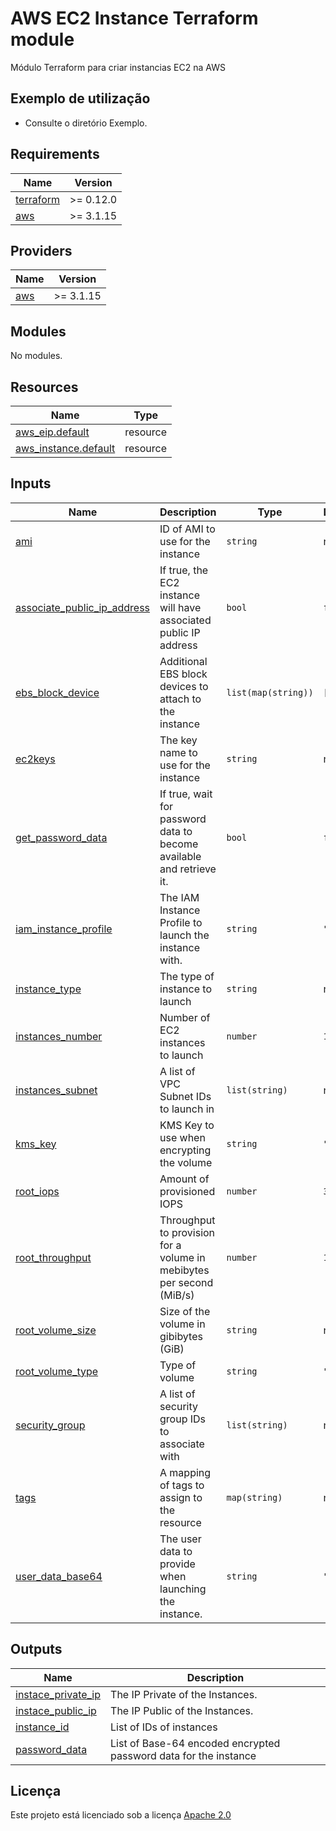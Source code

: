  # AWS EC2 Instance Terraform module

Módulo Terraform para criar instancias EC2 na AWS

## Exemplo de utilização

* Consulte o diretório Exemplo.

<!-- BEGINNING OF PRE-COMMIT-TERRAFORM DOCS HOOK -->
## Requirements

| Name | Version |
|------|---------|
| <a name="requirement_terraform"></a> [terraform](#requirement\_terraform) | >= 0.12.0 |
| <a name="requirement_aws"></a> [aws](#requirement\_aws) | >= 3.1.15 |

## Providers

| Name | Version |
|------|---------|
| <a name="provider_aws"></a> [aws](#provider\_aws) | >= 3.1.15 |

## Modules

No modules.

## Resources

| Name | Type |
|------|------|
| [aws_eip.default](https://registry.terraform.io/providers/hashicorp/aws/latest/docs/resources/eip) | resource |
| [aws_instance.default](https://registry.terraform.io/providers/hashicorp/aws/latest/docs/resources/instance) | resource |

## Inputs

| Name | Description | Type | Default | Required |
|------|-------------|------|---------|:--------:|
| <a name="input_ami"></a> [ami](#input\_ami) | ID of AMI to use for the instance | `string` | n/a | yes |
| <a name="input_associate_public_ip_address"></a> [associate\_public\_ip\_address](#input\_associate\_public\_ip\_address) | If true, the EC2 instance will have associated public IP address | `bool` | `false` | no |
| <a name="input_ebs_block_device"></a> [ebs\_block\_device](#input\_ebs\_block\_device) | Additional EBS block devices to attach to the instance | `list(map(string))` | `[]` | no |
| <a name="input_ec2keys"></a> [ec2keys](#input\_ec2keys) | The key name to use for the instance | `string` | n/a | yes |
| <a name="input_get_password_data"></a> [get\_password\_data](#input\_get\_password\_data) | If true, wait for password data to become available and retrieve it. | `bool` | `false` | no |
| <a name="input_iam_instance_profile"></a> [iam\_instance\_profile](#input\_iam\_instance\_profile) | The IAM Instance Profile to launch the instance with. | `string` | `""` | no |
| <a name="input_instance_type"></a> [instance\_type](#input\_instance\_type) | The type of instance to launch | `string` | n/a | yes |
| <a name="input_instances_number"></a> [instances\_number](#input\_instances\_number) | Number of EC2 instances to launch | `number` | `1` | no |
| <a name="input_instances_subnet"></a> [instances\_subnet](#input\_instances\_subnet) | A list of VPC Subnet IDs to launch in | `list(string)` | n/a | yes |
| <a name="input_kms_key"></a> [kms\_key](#input\_kms\_key) | KMS Key to use when encrypting the volume | `string` | `""` | no |
| <a name="input_root_iops"></a> [root\_iops](#input\_root\_iops) | Amount of provisioned IOPS | `number` | `3000` | no |
| <a name="input_root_throughput"></a> [root\_throughput](#input\_root\_throughput) | Throughput to provision for a volume in mebibytes per second (MiB/s) | `number` | `125` | no |
| <a name="input_root_volume_size"></a> [root\_volume\_size](#input\_root\_volume\_size) | Size of the volume in gibibytes (GiB) | `string` | n/a | yes |
| <a name="input_root_volume_type"></a> [root\_volume\_type](#input\_root\_volume\_type) | Type of volume | `string` | `"gp3"` | no |
| <a name="input_security_group"></a> [security\_group](#input\_security\_group) | A list of security group IDs to associate with | `list(string)` | n/a | yes |
| <a name="input_tags"></a> [tags](#input\_tags) | A mapping of tags to assign to the resource | `map(string)` | n/a | yes |
| <a name="input_user_data_base64"></a> [user\_data\_base64](#input\_user\_data\_base64) | The user data to provide when launching the instance. | `string` | `""` | no |

## Outputs

| Name | Description |
|------|-------------|
| <a name="output_instace_private_ip"></a> [instace\_private\_ip](#output\_instace\_private\_ip) | The IP Private of the Instances. |
| <a name="output_instace_public_ip"></a> [instace\_public\_ip](#output\_instace\_public\_ip) | The IP Public of the Instances. |
| <a name="output_instance_id"></a> [instance\_id](#output\_instance\_id) | List of IDs of instances |
| <a name="output_password_data"></a> [password\_data](#output\_password\_data) | List of Base-64 encoded encrypted password data for the instance |
<!-- END OF PRE-COMMIT-TERRAFORM DOCS HOOK -->
## Licença
Este projeto está licenciado sob a licença [Apache 2.0](https://www.apache.org/licenses/LICENSE-2.0)